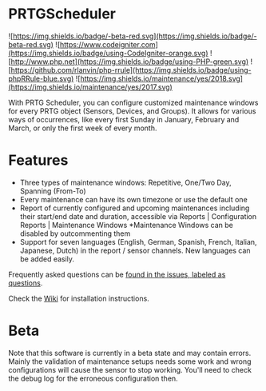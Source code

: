 # PRTGScheduler
![https://img.shields.io/badge/-beta-red.svg](https://img.shields.io/badge/-beta-red.svg) 
![https://www.codeigniter.com](https://img.shields.io/badge/using-CodeIgniter-orange.svg) 
![http://www.php.net](https://img.shields.io/badge/using-PHP-green.svg)
![https://github.com/rlanvin/php-rrule](https://img.shields.io/badge/using-phpRRule-blue.svg)
![https://img.shields.io/maintenance/yes/2018.svg](https://img.shields.io/maintenance/yes/2017.svg)

With PRTG Scheduler, you can configure customized maintenance windows for every PRTG object (Sensors, Devices, and Groups). It allows for various ways of occurrences, like every first Sunday in January, February and March, or only the first week of every month.

# Features
* Three types of maintenance windows: Repetitive, One/Two Day, Spanning (From-To)
* Every maintenance can have its own timezone or use the default one
* Report of currently configured and upcoming maintenances including their start/end date
and duration, accessible via Reports | Configuration Reports | Maintenance Windows
*Maintenance Windows can be disabled by outcommenting them
* Support for seven languages (English, German, Spanish, French, Italian, Japanese, Dutch)
in the report / sensor channels. New languages can be added easily.

Frequently asked questions can be [found in the issues, labeled as questions](https://github.com/PaesslerAG/PRTGScheduler/issues?q=is%3Aissue+is%3Aclosed).

Check the [Wiki](https://github.com/PaesslerAG/PRTGScheduler/wiki) for installation instructions.

# Beta
Note that this software is currently in a beta state and may contain errors. Mainly the validation of maintenance setups needs some work and wrong configurations will cause the sensor to stop working. You'll need to check the debug log for the erroneous configuration then. 
